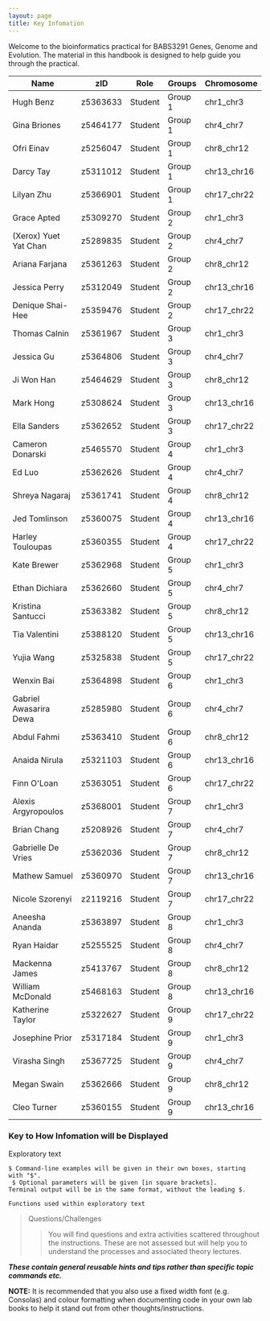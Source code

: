 ```yaml
---
layout: page
title: Key Infomation
---
```


Welcome to the bioinformatics practical for BABS3291 Genes, Genome and Evolution. The material in this handbook is designed to help guide you through the practical.



| Name                   | zID      | Role    | Groups  | Chromosome  |
| ---------------------- | -------- | ------- | ------- | ----------- |
| Hugh Benz              | z5363633 | Student | Group 1 | chr1_chr3   |
| Gina Briones           | z5464177 | Student | Group 1 | chr4_chr7   |
| Ofri Einav             | z5256047 | Student | Group 1 | chr8_chr12  |
| Darcy Tay              | z5311012 | Student | Group 1 | chr13_chr16 |
| Lilyan Zhu             | z5366901 | Student | Group 1 | chr17_chr22 |
| Grace Apted            | z5309270 | Student | Group 2 | chr1_chr3   |
| (Xerox) Yuet Yat Chan  | z5289835 | Student | Group 2 | chr4_chr7   |
| Ariana Farjana         | z5361263 | Student | Group 2 | chr8_chr12  |
| Jessica Perry          | z5312049 | Student | Group 2 | chr13_chr16 |
| Denique Shai-Hee       | z5359476 | Student | Group 2 | chr17_chr22 |
| Thomas Calnin          | z5361967 | Student | Group 3 | chr1_chr3   |
| Jessica Gu             | z5364806 | Student | Group 3 | chr4_chr7   |
| Ji Won Han             | z5464629 | Student | Group 3 | chr8_chr12  |
| Mark Hong              | z5308624 | Student | Group 3 | chr13_chr16 |
| Ella Sanders           | z5362652 | Student | Group 3 | chr17_chr22 |
| Cameron Donarski       | z5465570 | Student | Group 4 | chr1_chr3   |
| Ed Luo                 | z5362626 | Student | Group 4 | chr4_chr7   |
| Shreya Nagaraj         | z5361741 | Student | Group 4 | chr8_chr12  |
| Jed Tomlinson          | z5360075 | Student | Group 4 | chr13_chr16 |
| Harley Touloupas       | z5360355 | Student | Group 4 | chr17_chr22 |
| Kate Brewer            | z5362968 | Student | Group 5 | chr1_chr3   |
| Ethan Dichiara         | z5362660 | Student | Group 5 | chr4_chr7   |
| Kristina Santucci      | z5363382 | Student | Group 5 | chr8_chr12  |
| Tia Valentini          | z5388120 | Student | Group 5 | chr13_chr16 |
| Yujia Wang             | z5325838 | Student | Group 5 | chr17_chr22 |
| Wenxin Bai             | z5364898 | Student | Group 6 | chr1_chr3   |
| Gabriel Awasarira Dewa | z5285980 | Student | Group 6 | chr4_chr7   |
| Abdul Fahmi            | z5363410 | Student | Group 6 | chr8_chr12  |
| Anaida Nirula          | z5321103 | Student | Group 6 | chr13_chr16 |
| Finn O'Loan            | z5363051 | Student | Group 6 | chr17_chr22 |
| Alexis Argyropoulos    | z5368001 | Student | Group 7 | chr1_chr3   |
| Brian Chang            | z5208926 | Student | Group 7 | chr4_chr7   |
| Gabrielle De Vries     | z5362036 | Student | Group 7 | chr8_chr12  |
| Mathew Samuel          | z5360970 | Student | Group 7 | chr13_chr16 |
| Nicole Szorenyi        | z2119216 | Student | Group 7 | chr17_chr22 |
| Aneesha Ananda         | z5363897 | Student | Group 8 | chr1_chr3   |
| Ryan Haidar            | z5255525 | Student | Group 8 | chr4_chr7   |
| Mackenna James         | z5413767 | Student | Group 8 | chr8_chr12  |
| William McDonald       | z5468163 | Student | Group 8 | chr13_chr16 |
| Katherine Taylor       | z5322627 | Student | Group 9 | chr17_chr22 |
| Josephine Prior        | z5317184 | Student | Group 9 | chr1_chr3   |
| Virasha Singh          | z5367725 | Student | Group 9 | chr4_chr7   |
| Megan Swain            | z5362666 | Student | Group 9 | chr8_chr12  |
| Cleo Turner            | z5360155 | Student | Group 9 | chr13_chr16 |

### Key to How Infomation will be Displayed
Exploratory text
```
$ Command-line examples will be given in their own boxes, starting with "$".
 $ Optional parameters will be given [in square brackets].
Terminal output will be in the same format, without the leading $.
```

`Functions used within exploratory text`
> Questions/Challenges
>>  You will find questions and extra activities scattered throughout the instructions. These are not assessed but will help you to understand the processes and associated theory lectures.


<em>**These contain general reusable hints and tips rather than specific topic commands etc.**</em>





**NOTE:**  It is recommended that you also use a fixed width font (e.g. Consolas) and colour formatting when documenting code in your own lab books to help it stand out from other thoughts/instructions.
